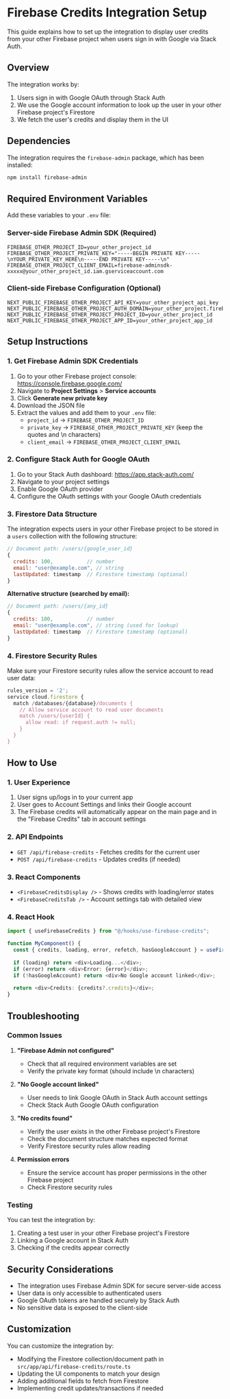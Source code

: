 # Firebase Credits Integration Setup

This guide explains how to set up the integration to display user credits from your other Firebase project when users sign in with Google via Stack Auth.

## Overview

The integration works by:
1. Users sign in with Google OAuth through Stack Auth
2. We use the Google account information to look up the user in your other Firebase project's Firestore
3. We fetch the user's credits and display them in the UI

## Dependencies

The integration requires the `firebase-admin` package, which has been installed:
```bash
npm install firebase-admin
```

## Required Environment Variables

Add these variables to your `.env` file:

### Server-side Firebase Admin SDK (Required)
```env
FIREBASE_OTHER_PROJECT_ID=your_other_project_id
FIREBASE_OTHER_PROJECT_PRIVATE_KEY="-----BEGIN PRIVATE KEY-----\nYOUR_PRIVATE_KEY_HERE\n-----END PRIVATE KEY-----\n"
FIREBASE_OTHER_PROJECT_CLIENT_EMAIL=firebase-adminsdk-xxxxx@your_other_project_id.iam.gserviceaccount.com
```

### Client-side Firebase Configuration (Optional)
```env
NEXT_PUBLIC_FIREBASE_OTHER_PROJECT_API_KEY=your_other_project_api_key
NEXT_PUBLIC_FIREBASE_OTHER_PROJECT_AUTH_DOMAIN=your_other_project.firebaseapp.com
NEXT_PUBLIC_FIREBASE_OTHER_PROJECT_PROJECT_ID=your_other_project_id
NEXT_PUBLIC_FIREBASE_OTHER_PROJECT_APP_ID=your_other_project_app_id
```

## Setup Instructions

### 1. Get Firebase Admin SDK Credentials

1. Go to your other Firebase project console: https://console.firebase.google.com/
2. Navigate to **Project Settings** > **Service accounts**
3. Click **Generate new private key**
4. Download the JSON file
5. Extract the values and add them to your `.env` file:
   - `project_id` → `FIREBASE_OTHER_PROJECT_ID`
   - `private_key` → `FIREBASE_OTHER_PROJECT_PRIVATE_KEY` (keep the quotes and \n characters)
   - `client_email` → `FIREBASE_OTHER_PROJECT_CLIENT_EMAIL`

### 2. Configure Stack Auth for Google OAuth

1. Go to your Stack Auth dashboard: https://app.stack-auth.com/
2. Navigate to your project settings
3. Enable Google OAuth provider
4. Configure the OAuth settings with your Google OAuth credentials

### 3. Firestore Data Structure

The integration expects users in your other Firebase project to be stored in a `users` collection with the following structure:

```javascript
// Document path: /users/{google_user_id}
{
  credits: 100,           // number
  email: "user@example.com", // string
  lastUpdated: timestamp  // Firestore timestamp (optional)
}
```

**Alternative structure (searched by email):**
```javascript
// Document path: /users/{any_id}
{
  credits: 100,           // number
  email: "user@example.com", // string (used for lookup)
  lastUpdated: timestamp  // Firestore timestamp (optional)
}
```

### 4. Firestore Security Rules

Make sure your Firestore security rules allow the service account to read user data:

```javascript
rules_version = '2';
service cloud.firestore {
  match /databases/{database}/documents {
    // Allow service account to read user documents
    match /users/{userId} {
      allow read: if request.auth != null;
    }
  }
}
```

## How to Use

### 1. User Experience
1. User signs up/logs in to your current app
2. User goes to Account Settings and links their Google account
3. The Firebase credits will automatically appear on the main page and in the "Firebase Credits" tab in account settings

### 2. API Endpoints

- `GET /api/firebase-credits` - Fetches credits for the current user
- `POST /api/firebase-credits` - Updates credits (if needed)

### 3. React Components

- `<FirebaseCreditsDisplay />` - Shows credits with loading/error states
- `<FirebaseCreditsTab />` - Account settings tab with detailed view

### 4. React Hook

```typescript
import { useFirebaseCredits } from "@/hooks/use-firebase-credits";

function MyComponent() {
  const { credits, loading, error, refetch, hasGoogleAccount } = useFirebaseCredits();
  
  if (loading) return <div>Loading...</div>;
  if (error) return <div>Error: {error}</div>;
  if (!hasGoogleAccount) return <div>No Google account linked</div>;
  
  return <div>Credits: {credits?.credits}</div>;
}
```

## Troubleshooting

### Common Issues

1. **"Firebase Admin not configured"**
   - Check that all required environment variables are set
   - Verify the private key format (should include \n characters)

2. **"No Google account linked"**
   - User needs to link Google OAuth in Stack Auth account settings
   - Check Stack Auth Google OAuth configuration

3. **"No credits found"**
   - Verify the user exists in the other Firebase project's Firestore
   - Check the document structure matches expected format
   - Verify Firestore security rules allow reading

4. **Permission errors**
   - Ensure the service account has proper permissions in the other Firebase project
   - Check Firestore security rules

### Testing

You can test the integration by:
1. Creating a test user in your other Firebase project's Firestore
2. Linking a Google account in Stack Auth
3. Checking if the credits appear correctly

## Security Considerations

- The integration uses Firebase Admin SDK for secure server-side access
- User data is only accessible to authenticated users
- Google OAuth tokens are handled securely by Stack Auth
- No sensitive data is exposed to the client-side

## Customization

You can customize the integration by:
- Modifying the Firestore collection/document path in `src/app/api/firebase-credits/route.ts`
- Updating the UI components to match your design
- Adding additional fields to fetch from Firestore
- Implementing credit updates/transactions if needed
